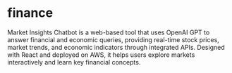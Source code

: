 # finance
Market Insights Chatbot is a web-based tool that uses OpenAI GPT to answer financial and economic queries, providing real-time stock prices, market trends, and economic indicators through integrated APIs. Designed with React and deployed on AWS, it helps users explore markets interactively and learn key financial concepts.
